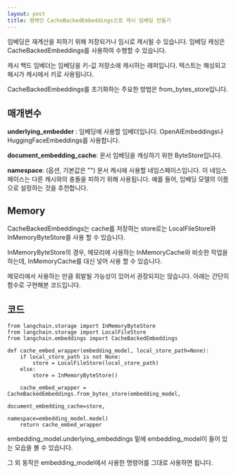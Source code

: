 ```yaml
---
layout: post
title: 랭체인 CacheBackedEmbeddings으로 캐시 임베딩 만들기
---
```


임베딩은 재계산을 피하기 위해 저장되거나 임시로 캐시될 수 있습니다. 임베딩 캐싱은 CacheBackedEmbeddings를 사용하여 수행할 수 있습니다. 

캐시 백드 임베더는 임베딩을 키-값 저장소에 캐시하는 래퍼입니다. 텍스트는 해싱되고 해시가 캐시에서 키로 사용됩니다.

CacheBackedEmbeddings를 초기화하는 주요한 방법은 from_bytes_store입니다. 

## 매개변수
**underlying_embedder** : 임베딩에 사용할 임베더입니다. OpenAIEmbeddings나 HuggingFaceEmbeddings를 사용합니다.

**document_embedding_cache**: 문서 임베딩을 캐싱하기 위한 ByteStore입니다.

**namespace**: (옵션, 기본값은 "") 문서 캐시에 사용할 네임스페이스입니다. 이 네임스페이스는 다른 캐시와의 충돌을 피하기 위해 사용됩니다. 예를 들어, 임베딩 모델의 이름으로 설정하는 것을 추천합니다.

## Memory
CacheBackedEmbeddings는 cache를 저장하는 store로는 LocalFileStore와 InMemoryByteStore를 사용 할 수 있습니다. 

InMemoryByteStore의 경우, 메모리에 사용하는 InMemoryCache와 비슷한 작업을 하는데, InMemoryCache를 대신 넣어 사용 할 수 있습니다.

메모리에서 사용하는 만큼 휘발될 가능성이 있어서 권장되지는 않습니다. 아래는 간단히 함수로 구현해본 코드입니다. 

## 코드

```
from langchain.storage import InMemoryByteStore
from langchain.storage import LocalFileStore
from langchain.embeddings import CacheBackedEmbeddings

def cache_embed_wrapper(embedding_model, local_store_path=None):
    if local_store_path is not None:
        store = LocalFileStore(local_store_path)
    else:
        store = InMemoryByteStore()

    cache_embed_wrapper = CacheBackedEmbeddings.from_bytes_store(embedding_model,
                                                                 document_embedding_cache=store,
                                                                 namespace=embedding_model.model)
    return cache_embed_wrapper
```

embedding_model.underlying_embeddings 밑에 embedding_model이 들어 있는 모습을 볼 수 있습니다. 

그 외 동작은 embedding_model에서 사용한 명령어를 그대로 사용하면 됩니다. 
